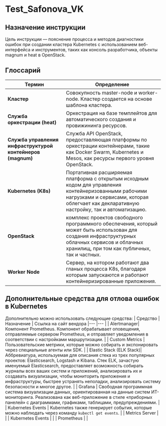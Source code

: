 # Test_Safonova_VK
## Назначение инструкции
Цель инструкции — пояснение процесса и методов диагностики ошибок при создании кластера Kubernetes с использованием веб-интерфейса и инструментов, таких как консоль разработчика, объекты magnum и heat в OpenStack.
## Глоссарий
|  Термин 	| Определение 	| 
|---	|---
| **Кластер** | Совокупность master-node и worker-node. Кластер создается на основе шаблона кластера. |
| **Служба оркестрации (heat)** | Оркестрация на базе темплейтов для автоматического создания и провижининга ресурсов. |
| **Служба управления инфраструктурой контейнеров (magnum)** | Служба API OpenStack, предоставляющая платформы по оркестрации контейнерами, такие как Docker Swarm, Kubernetes и Mesos, как ресурсы первого уровня OpenStack. |  
| **Kubernetes (K8s)** |  Портативная расширяемая платформа с открытым исходным кодом для управления контейнеризованными рабочими нагрузками и сервисами, которая облегчает как декларативную настройку, так и автоматизацию. |
| **OpenStack** | комплекс проектов свободного программного обеспечения, который может быть использован для создания инфраструктурных облачных сервисов и облачных хранилищ, при том как публичных, так и частных. |
| **Worker Node** | Сервер, на котором работают два гланых процесса K8s, благодаря которым запускаются и работают контейнеризированные приложения. |







## Дополнительные средства для отлова ошибок в Kubernetes
Дополнительно можно использовать следующие средства:
| Средство | Назначение | Ссылка на сайт вендора
|---	|--- |
| Alertmanager|  Компонент Prometheus. Компонент обрабатывает оповещения, отправляемые сервером Prometheus, и отправляет уведомления в соответствии с настройками маршрутизации.  |
| Custom Metrics |  Пользовательские метрики, которые можно собирать и экспонировать через специальные агенты или SDK.  | 
| Elastic Stack (ELK Stack)|  Аббревиатура, используемая для описания стека из трех популярных проектов: Elasticsearch, Logstash и Kibana. Стек ELK, зачастую именуемый Elasticsearch, предоставляет возможность собирать журналы всех ваших систем и приложений, анализировать их и создавать визуализации, чтобы мониторить приложения и инфраструктуры, быстрее устранять неполадки, анализировать систему безопасности и многое другое.  | 
| Grafana |  Свободная программная система визуализации данных, ориентированная на данные систем ИТ-мониторинга. Реализована как веб-приложение в стиле «приборных панелей» с диаграммами, графиками, таблицами, предупреждениями.  | 
| Kubernetes Events |   Kubernetes также генерирует события, которые можно наблюдать через команду `kubectl get events`. | 
| Metrics Server    |    |
| Kubernetes Events |    |
| Prometheus  |     |
